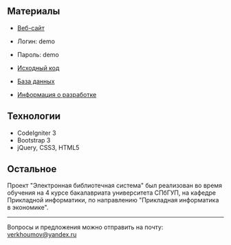 Материалы
---
* [Веб-сайт](http://library.verkhoumov.ru/)
* Логин: demo
* Пароль: demo

* [Исходный код](https://github.com/verkhoumov/project-library/tree/master/project/www)
* [База данных](https://github.com/verkhoumov/project-library/tree/master/project/db)
* [Информация о разработке](https://verkhoumov.ru/projects/library)

Технологии
---
* CodeIgniter 3
* Bootstrap 3
* jQuery, CSS3, HTML5

Остальное
---
Проект "Электронная библиотечная система" был реализован во время обучения на 4 курсе бакалавриата университета СПбГУП, на кафедре Прикладной информатики, по направлению "Прикладная информатика в экономике".

---
Вопросы и предложения можно отправить на почту: verkhoumov@yandex.ru
